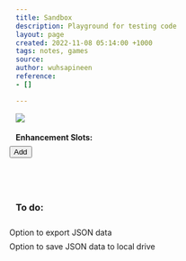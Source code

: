 ```yaml
---
title: Sandbox
description: Playground for testing code
layout: page
created: 2022-11-08 05:14:00 +1000
tags: notes, games
source: 
author: wuhsapineen
reference:
- []

---
```

<style type="text/css">
#formEnhancementSlots { line-height: 1.8; }
ul { 
	list-style-type:none; 
    margin: 0px 0px 0px -35px;
}
.enhancement {  }
.warning { font-style: italic; }
.quantity { max-width: 35px; }

</style>
<script type="text/javascript">
var arrayEnhancements = {
    "COLUMNS": [
        "ENH_VALUE",
        "ENH_NAME",],
        "DATA": [
        ["accuracy","Accuracy"],
        ["confuse","Confuse"],
        ["damage","Damage"],
        ["defense_buff","Defense Buff"],
        ["defense_debuff","Defense Debuff"],
        ["disorient","Disorient"],
        ["endurance_modification","Endurance Modification"],
        ["endurance_reduction","Endurance Reduction"],
        ["fear","Fear"],
        ["flight","Flight"],
        ["healing_absorb","Healing/Absorb"],
        ["hold","Hold"],
        ["immobilization","Immobilization"],
        ["intangibility","Intangibility"],
        ["interrupt","Interrupt"],
        ["jump","Jump"],
        ["knockback","Knockback"],
        ["range","Range"],
        ["recharge_reduction","Recharge Reduction"],
        ["resist_damage","Resist Damage"],
        ["run_speed","Run Speed"],
        ["sleep","Sleep"],
        ["slow","Slow"],
        ["taunt_placate","Taunt/Placate"],
        ["tohit_buff","To Hit Buff"],
        ["tohit_debuff","To Hit Debuff"],
        ]
};
var arrayDisplayed = [];
</script>

[![](https://mermaid.ink/img/pako:eNpNj7sOgzAMRX8l8gQSHfqYsrZrJzaUxSVuG7W2UUiGCvHvDbDg6ej4WrYn6NUTWOAgnnFwYkxUTVV1RRGVul6MMW0iNseNl6ra_DiMq9wnTjs-7_gCDTBFxuDLrmnpOEhvYnJgC3qMHwdO5pLDnLT9SQ82xUwN5MFjolvAV0QG-8TvWCz5kDTet-PXHxoYUDpV3gbnP0xORIs?type=png)](https://mermaid.live/edit#pako:eNpNj7sOgzAMRX8l8gQSHfqYsrZrJzaUxSVuG7W2UUiGCvHvDbDg6ej4WrYn6NUTWOAgnnFwYkxUTVV1RRGVul6MMW0iNseNl6ra_DiMq9wnTjs-7_gCDTBFxuDLrmnpOEhvYnJgC3qMHwdO5pLDnLT9SQ82xUwN5MFjolvAV0QG-8TvWCz5kDTet-PXHxoYUDpV3gbnP0xORIs)

<form id="formEnhancementSlots">
  <label ><b>Enhancement Slots:</b></label>
  <br />
  <ul id="ulEnhancementSlots">
    <!-- <li id="0">
      <select id="selectEnhancement_">
        <option selected="true">Enhancements</option>
      </select> 
      <input type="number" id="quantity" name="quantity" min="1" max="99" maxlength="2" /> 
      <input type="button" onclick="enhancementSave()" value="Save" /> 
      <input type="button" onclick="enhancementRemove()" value="Remove" />
      <br />
    </li> -->
    <!-- <li id="99">Accuracy (1) <input type="button" onclick="enhancementEdit(99)" value="Edit" /> <input type="button" onclick="enhancementRemove(99)" value="Remove" /><br /></li> -->
  </ul>
  <ul>
    <li id="add_btn">
      <input type="button" onclick="enhancementAdd()" value="Add" />
	</li>
  </ul

</form>
<br />
<br />
<div id="ToDo">
<h3>To do:</h3>
<ul>
<li>Option to export JSON data</li>
<li>Option to save JSON data to local drive</li>
</ul>
</div>
<br />

<script type="text/javascript">
// --- test ---
const divTest = document.getElementById("test");
const divResults = document.getElementById("results");
// --- endtest ---

	// Declare variables
    enhIndex = 0;
    
    // Functions
    function enhancementPopulate(id) {
    	// get select input to modify
        var dropdown = document.getElementById("selectEnhancement_" + id);
        // loop for each item in array
        for (let x in arrayEnhancements.DATA) {
        	// get enhancement value and name
            var enhValue = arrayEnhancements.DATA[x][0];
            var enhName = arrayEnhancements.DATA[x][1];
            // check if enhancement is already used

            // create new <option>
            var option = document.createElement("option");
            // fill option with array data at position arrayEnhancements.DATA[x][1]
			option.value = enhValue;
            option.text = enhName;
            // add option to select input
            dropdown.add(option);
        }
    }
    
    function enhancementAdd() {
    	// declare id
        var id = enhIndex;
        // select list
        const ulParent = document.getElementById("ulEnhancementSlots");
        // set list item contents
        var newEditLine = '<select id="selectEnhancement_' + id + '" class="enhancement"><option selected="true">Enhancements</option></select> <input type="number" id="quantity_' + id + '" class="quantity" name="quantity" min="1" max="99" maxlength="2" value="1" /> <input type="button" onclick="enhancementSave(' + id + ')" value="Save" /> <input type="button" onclick="enhancementRemove(' + id + ')" value="Remove" /> <span id="warning_' + id + '" class="warning"></span><br />\n';
        // create new list item
        var newLi = document.createElement("li");
        // set list item id
        newLi.id = id;
        // fill list item with contents
        newLi.innerHTML = newEditLine;
        // append list item to list
        ulParent.appendChild(newLi);
        // populate select input with contents from json data
        enhancementPopulate(id);
        // increment id
        enhIndex++;
    }
    
    function enhancementSave(id) {
        // get input values
        var dropdown = document.getElementById("selectEnhancement_" + id);
        var number = document.getElementById("quantity_" + id);
        var enhIndex = dropdown.selectedIndex;
        var enhName = dropdown.options[dropdown.selectedIndex].text;
        var enhValue = dropdown.options[dropdown.selectedIndex].value;
        var enhQty = number.value;
        
        // check if enhancement is already saved
		if (arrayDisplayed.includes(enhName)) { 
        	// write warning at right of line that enhancement is already used
            var warning = document.getElementById("warning_" + id).innerHTML = " ! - Enhancement already slotted.";
		}
        
	   	else { 
			// set list item contents (savedLine)
       		var savedLine = '<span id="enhIndex_' + id + '" hidden="true">' + enhIndex + '</span><span id="enhName_' + id + '">' + enhName + '</span><span id="enhValue_' + id + '" hidden="true">' + enhValue + '</span> (<span id="enhQty_' + id + '">' + enhQty + '</span>) <input type="button" onclick="enhancementEdit(' + id + ')" value="Edit" /> <input type="button" onclick="enhancementRemove(' + id + ')" value="Remove" /><br />\n';
       		// get list item to modify
       		var modifyLi = document.getElementById(id);
       		// replace contents of list item (id) with input values
			modifyLi.innerHTML = savedLine;                
			// add entry to array of displayed enhancements
        	arr.push(enhName);
		}
    }
    
    function enhancementRemove(id) {
    	// decrement id
        //enhIndex--;
        // get list item
        var listItem = document.getElementById(id);
        // remove() it
        listItem.remove()
    }
    
    function enhancementEdit(id) {
    	// get enhIndex
        var enhIndex = document.getElementById("enhIndex_" + id).innerHTML;
        // get enhQty
        var enhQty = document.getElementById("enhQty_" + id).innerHTML;
        // set list item contents
        var editLine = '<select id="selectEnhancement_' + id + '" class="enhancement"><option selected="true">Enhancements</option></select> <input type="number" id="quantity_' + id + '" class="quantity" name="quantity" min="1" max="99" maxlength="2" value="1" /> <input type="button" onclick="enhancementSave(' + id + ')" value="Save" /> <input type="button" onclick="enhancementRemove(' + id + ')" value="Remove" /> <span id="warning_' + id + '" class="warning"></span><br />\n';
        // modify list item
        document.getElementById(id).innerHTML = editLine;
        // populate select input
        enhancementPopulate(id);
        // select the appropriate enhancement
        var dropdown = document.getElementById("selectEnhancement_" + id).selectedIndex = enhIndex;
        // set quantity in number input
        var qty = document.getElementById("quantity_" + id).value = enhQty;
    }
    

</script>